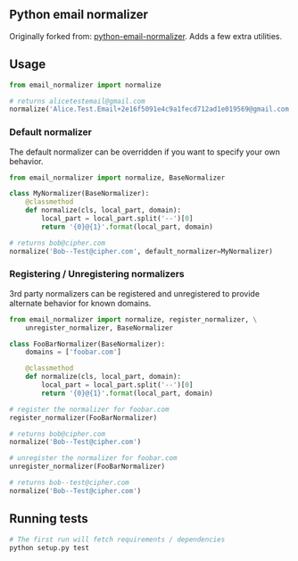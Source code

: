 Python email normalizer
-----------------------

Originally forked from: [python-email-normalizer](https://github.com/r-dmv/python-email-normalizer). Adds a few extra utilities.

## Usage

```python
from email_normalizer import normalize

# returns alicetestemail@gmail.com
normalize('Alice.Test.Email+2e16f5091e4c9a1fecd712ad1e019569@gmail.com')
```

### Default normalizer

The default normalizer can be overridden if you want to specify your own behavior.

```python
from email_normalizer import normalize, BaseNormalizer

class MyNormalizer(BaseNormalizer):
    @classmethod
    def normalize(cls, local_part, domain):
        local_part = local_part.split('--')[0]
        return '{0}@{1}'.format(local_part, domain)

# returns bob@cipher.com
normalize('Bob--Test@cipher.com', default_normalizer=MyNormalizer)
```

### Registering / Unregistering normalizers

3rd party normalizers can be registered and unregistered to provide alternate behavior for known domains.

```python
from email_normalizer import normalize, register_normalizer, \
    unregister_normalizer, BaseNormalizer

class FooBarNormalizer(BaseNormalizer):
    domains = ['foobar.com']

    @classmethod
    def normalize(cls, local_part, domain):
        local_part = local_part.split('--')[0]
        return '{0}@{1}'.format(local_part, domain)

# register the normalizer for foobar.com
register_normalizer(FooBarNormalizer)

# returns bob@cipher.com
normalize('Bob--Test@cipher.com')

# unregister the normalizer for foobar.com
unregister_normalizer(FooBarNormalizer)

# returns bob--test@cipher.com
normalize('Bob--Test@cipher.com')
```

## Running tests

```python
# The first run will fetch requirements / dependencies
python setup.py test
```
